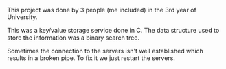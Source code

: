 This project was done by 3 people (me included) in the 3rd year of University.

This was a key/value storage service done in C. The data structure used to store the information was a binary search tree.

Sometimes the connection to the servers isn't well established which results in a broken pipe. To fix it we just restart the servers.